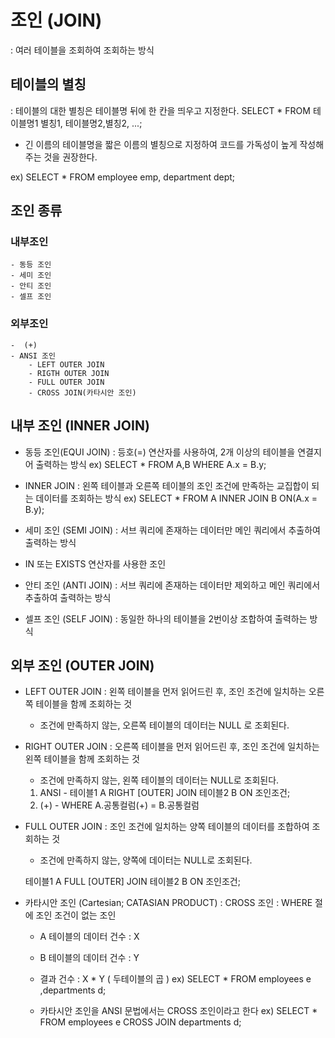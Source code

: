 
# 조인 (JOIN)
: 여러 테이블을 조회하여 조회하는 방식

## 테이블의 별칭
: 테이블의 대한 별칭은 테이블명 뒤에 한 칸을 띄우고 지정한다.
SELECT *
FROM 테이블명1 별칭1, 테이블명2,별칭2, ...;
* 긴 이름의 테이블명을 짧은 이름의 별칭으로 지정하여
  코드를 가독성이 높게 작성해주는 것을 권장한다.

ex)
SELECT *
FROM employee emp, department dept;

## 조인 종류
 ### 내부조인
    - 동등 조인
    - 세미 조인
    - 안티 조인
    - 셀프 조인

 ### 외부조인
    -  (+)
    - ANSI 조인
        - LEFT OUTER JOIN
        - RIGTH OUTER JOIN
        - FULL OUTER JOIN
        - CROSS JOIN(카타시안 조인)

## 내부 조인 (INNER JOIN)
- 동등 조인(EQUI JOIN)
: 등호(=) 연산자를 사용하여, 2개 이상의 테이블을 연결지어 출력하는 방식
ex)
SELECT *
FROM A,B
WHERE A.x = B.y;

- INNER JOIN
: 왼쪽 테이블과 오른쪽 테이블의 조인 조건에 만족하는
  교집합이 되는 데이터를 조회하는 방식
ex)
SELECT *
FROM A INNER JOIN B
        ON(A.x = B.y);

- 세미 조인 (SEMI JOIN)
: 서브 쿼리에 존재하는 데이터만 메인 쿼리에서 추출하여 출력하는 방식
* IN 또는 EXISTS 연산자를 사용한 조인

- 안티 조인 (ANTI JOIN)
: 서브 쿼리에 존재하는 데이터만 제외하고 메인 쿼리에서 추출하여 출력하는 방식

- 셀프 조인 (SELF JOIN)
: 동일한 하나의 테이블을 2번이상 조합하여 출력하는 방식


## 외부 조인 (OUTER JOIN)
 - LEFT OUTER JOIN
    : 왼쪽 테이블을 먼저 읽어드린 후,
      조인 조건에 일치하는 오른쪽 테이블을 함께 조회하는 것
      * 조건에 만족하지 않는, 오른쪽 테이블의 데이터는 NULL 로 조회된다.

- RIGHT OUTER JOIN
  : 오른쪽 테이블을 먼저 읽어드린 후,
    조인 조건에 일치하는 왼쪽 테이블을 함께 조회하는 것
    * 조건에 만족하지 않는, 왼쪽 테이블의 데이터는 NULL로 조회된다. 

  1) ANSI   - 테이블1 A RIGHT [OUTER] JOIN 테이블2 B ON 조인조건;
  2) (+)    - WHERE A.공통컬럼(+) = B.공통컬럼

- FULL OUTER JOIN
  : 조인 조건에 일치하는 양쪽 테이블의 데이터를 조합하여 조회하는 것
    * 조건에 만족하지 않는, 양쪽에 데이터는 NULL로 조회된다. 

    테이블1 A FULL [OUTER] JOIN 테이블2 B ON 조인조건;


- 카타시안 조인 (Cartesian; CATASIAN PRODUCT) : CROSS 조인
  : WHERE 절에 조인 조건이 없는 조인
    * A 테이블의 데이터 건수 : X
    * B 테이블의 데이터 건수 : Y
    * 결과 건수 : X * Y ( 두테이블의 곱 )
  ex) SELECT *
      FROM employees e
          ,departments d;

  * 카타시안 조인을 ANSI 문법에서는 CROSS 조인이라고 한다
  ex) SELECT *
      FROM employees e
           CROSS JOIN departments d;

          